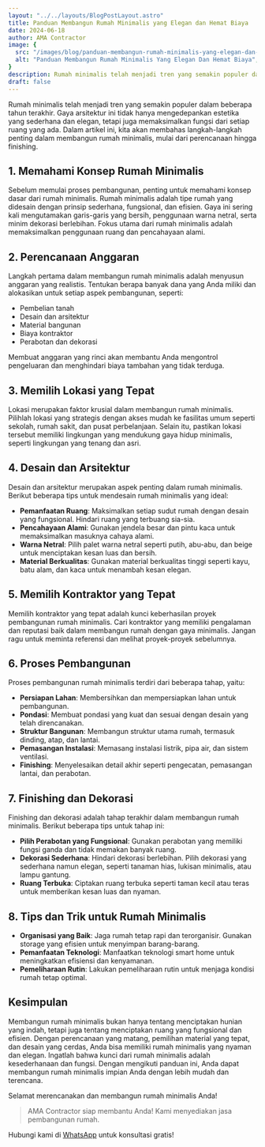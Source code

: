 ```yaml
---
layout: "../../layouts/BlogPostLayout.astro"
title: Panduan Membangun Rumah Minimalis yang Elegan dan Hemat Biaya
date: 2024-06-18
author: AMA Contractor
image: {
  src: "/images/blog/panduan-membangun-rumah-minimalis-yang-elegan-dan-hemat-biaya.jpg",
  alt: "Panduan Membangun Rumah Minimalis Yang Elegan Dan Hemat Biaya",
}
description: Rumah minimalis telah menjadi tren yang semakin populer dalam beberapa tahun terakhir. Gaya arsitektur ini tidak hanya mengedepankan estetika yang sederhana dan elegan, tetapi juga memaksimalkan fungsi dari setiap ruang yang ada.
draft: false
---
```


Rumah minimalis telah menjadi tren yang semakin populer dalam beberapa tahun terakhir. Gaya arsitektur ini tidak hanya mengedepankan estetika yang sederhana dan elegan, tetapi juga memaksimalkan fungsi dari setiap ruang yang ada. Dalam artikel ini, kita akan membahas langkah-langkah penting dalam membangun rumah minimalis, mulai dari perencanaan hingga finishing.

## 1\. Memahami Konsep Rumah Minimalis

Sebelum memulai proses pembangunan, penting untuk memahami konsep dasar dari rumah minimalis. Rumah minimalis adalah tipe rumah yang didesain dengan prinsip sederhana, fungsional, dan efisien. Gaya ini sering kali mengutamakan garis-garis yang bersih, penggunaan warna netral, serta minim dekorasi berlebihan. Fokus utama dari rumah minimalis adalah memaksimalkan penggunaan ruang dan pencahayaan alami.

## 2\. Perencanaan Anggaran

Langkah pertama dalam membangun rumah minimalis adalah menyusun anggaran yang realistis. Tentukan berapa banyak dana yang Anda miliki dan alokasikan untuk setiap aspek pembangunan, seperti:

-   Pembelian tanah
-   Desain dan arsitektur
-   Material bangunan
-   Biaya kontraktor
-   Perabotan dan dekorasi

Membuat anggaran yang rinci akan membantu Anda mengontrol pengeluaran dan menghindari biaya tambahan yang tidak terduga.

## 3\. Memilih Lokasi yang Tepat

Lokasi merupakan faktor krusial dalam membangun rumah minimalis. Pilihlah lokasi yang strategis dengan akses mudah ke fasilitas umum seperti sekolah, rumah sakit, dan pusat perbelanjaan. Selain itu, pastikan lokasi tersebut memiliki lingkungan yang mendukung gaya hidup minimalis, seperti lingkungan yang tenang dan asri.

## 4\. Desain dan Arsitektur

Desain dan arsitektur merupakan aspek penting dalam rumah minimalis. Berikut beberapa tips untuk mendesain rumah minimalis yang ideal:

-   **Pemanfaatan Ruang**: Maksimalkan setiap sudut rumah dengan desain yang fungsional. Hindari ruang yang terbuang sia-sia.
-   **Pencahayaan Alami**: Gunakan jendela besar dan pintu kaca untuk memaksimalkan masuknya cahaya alami.
-   **Warna Netral**: Pilih palet warna netral seperti putih, abu-abu, dan beige untuk menciptakan kesan luas dan bersih.
-   **Material Berkualitas**: Gunakan material berkualitas tinggi seperti kayu, batu alam, dan kaca untuk menambah kesan elegan.

## 5\. Memilih Kontraktor yang Tepat

Memilih kontraktor yang tepat adalah kunci keberhasilan proyek pembangunan rumah minimalis. Cari kontraktor yang memiliki pengalaman dan reputasi baik dalam membangun rumah dengan gaya minimalis. Jangan ragu untuk meminta referensi dan melihat proyek-proyek sebelumnya.

## 6\. Proses Pembangunan

Proses pembangunan rumah minimalis terdiri dari beberapa tahap, yaitu:

-   **Persiapan Lahan**: Membersihkan dan mempersiapkan lahan untuk pembangunan.
-   **Pondasi**: Membuat pondasi yang kuat dan sesuai dengan desain yang telah direncanakan.
-   **Struktur Bangunan**: Membangun struktur utama rumah, termasuk dinding, atap, dan lantai.
-   **Pemasangan Instalasi**: Memasang instalasi listrik, pipa air, dan sistem ventilasi.
-   **Finishing**: Menyelesaikan detail akhir seperti pengecatan, pemasangan lantai, dan perabotan.

## 7\. Finishing dan Dekorasi

Finishing dan dekorasi adalah tahap terakhir dalam membangun rumah minimalis. Berikut beberapa tips untuk tahap ini:

-   **Pilih Perabotan yang Fungsional**: Gunakan perabotan yang memiliki fungsi ganda dan tidak memakan banyak ruang.
-   **Dekorasi Sederhana**: Hindari dekorasi berlebihan. Pilih dekorasi yang sederhana namun elegan, seperti tanaman hias, lukisan minimalis, atau lampu gantung.
-   **Ruang Terbuka**: Ciptakan ruang terbuka seperti taman kecil atau teras untuk memberikan kesan luas dan nyaman.

## 8\. Tips dan Trik untuk Rumah Minimalis

-   **Organisasi yang Baik**: Jaga rumah tetap rapi dan terorganisir. Gunakan storage yang efisien untuk menyimpan barang-barang.
-   **Pemanfaatan Teknologi**: Manfaatkan teknologi smart home untuk meningkatkan efisiensi dan kenyamanan.
-   **Pemeliharaan Rutin**: Lakukan pemeliharaan rutin untuk menjaga kondisi rumah tetap optimal.

## Kesimpulan

Membangun rumah minimalis bukan hanya tentang menciptakan hunian yang indah, tetapi juga tentang menciptakan ruang yang fungsional dan efisien. Dengan perencanaan yang matang, pemilihan material yang tepat, dan desain yang cerdas, Anda bisa memiliki rumah minimalis yang nyaman dan elegan. Ingatlah bahwa kunci dari rumah minimalis adalah kesederhanaan dan fungsi. Dengan mengikuti panduan ini, Anda dapat membangun rumah minimalis impian Anda dengan lebih mudah dan terencana.

Selamat merencanakan dan membangun rumah minimalis Anda!

> AMA Contractor siap membantu Anda! Kami menyediakan jasa pembangunan rumah.

Hubungi kami di [WhatsApp](https://api.whatsapp.com/send?phone=6285780007121text=Halo%20saya%20ingin%20konsultasi%20tentang) untuk konsultasi gratis!